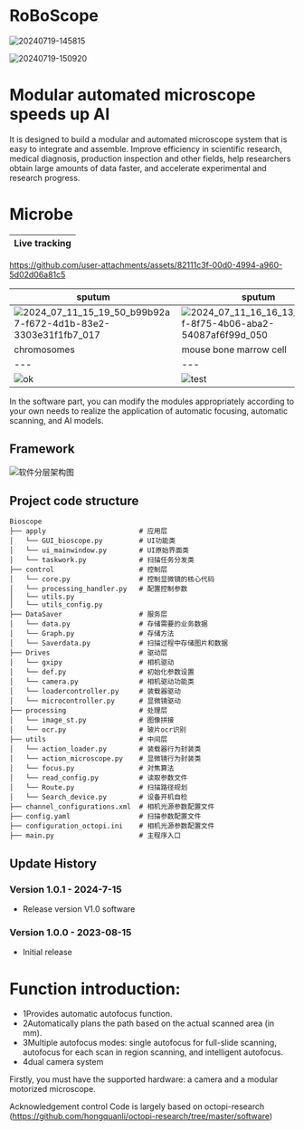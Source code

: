 # RoBoScope
![20240719-145815](https://github.com/user-attachments/assets/89fec310-e673-4661-8866-6bc97346beed)

![20240719-150920](https://github.com/user-attachments/assets/9145ef40-7937-484d-93cc-8ccb687a7fbc)



# Modular automated microscope speeds up AI

It is designed to build a modular and automated microscope system that is easy to integrate and assemble. Improve efficiency in scientific research, medical diagnosis, production inspection and other fields, help researchers obtain large amounts of data faster, and accelerate experimental and research progress.

# Microbe
| Live tracking |
| --- |


https://github.com/user-attachments/assets/82111c3f-00d0-4994-a960-5d02d06a81c5


| sputum | sputum |
| --- | --- |
| ![2024_07_11_15_19_50_b99b92a7-f672-4d1b-83e2-3303e31f1fb7_017](https://github.com/user-attachments/assets/a3428081-760a-4b9b-966a-404961600a89) | ![2024_07_11_16_16_13_f265b1cf-8f75-4b06-aba2-54087af6f99d_050](https://github.com/user-attachments/assets/97e8c725-5bd1-4c2a-b78f-ae773537a747) |
| chromosomes | mouse bone marrow cell |
| --- | --- |
| ![ok](https://github.com/user-attachments/assets/b49c9b79-8a9b-47d2-90bd-f33d51b6c00b)  | ![test](https://github.com/user-attachments/assets/22f955dc-8232-48f8-90c2-673a6dc3ddf2) |









In the software part, you can modify the modules appropriately according to your own needs to realize the application of automatic focusing, automatic scanning, and AI models.

## Framework
![软件分层架构图](https://github.com/user-attachments/assets/1ba30ee2-fb81-40a6-ac0d-ae4441ef52e7)



## Project code structure

```
Bioscope
├── apply                       # 应用层
│   └── GUI_bioscope.py         # UI功能类
│   └── ui_mainwindow.py        # UI原始界面类
│   └── taskwork.py             # 扫描任务分发类
├── control                     # 控制层
│   └── core.py                 # 控制显微镜的核心代码
│   └── processing_handler.py   # 配置控制参数
│   └── utils.py               
│   └── utils_config.py         
├── DataSaver                   # 服务层
│   └── data.py                 # 存储需要的业务数据
│   └── Graph.py                # 存储方法
│   └── Saverdata.py            # 扫描过程中存储图片和数据
├── Drives                      # 驱动层
│   └── gxipy                   # 相机驱动
│   └── def.py                  # 初始化参数设置
│   └── camera.py               # 相机驱动功能类
│   └── loadercontroller.py     # 装载器驱动
│   └── microcontroller.py      # 显微镜驱动
├── processing                  # 处理层
│   └── image_st.py             # 图像拼接
│   └── ocr.py                  # 玻片ocr识别
├── utils                       # 中间层
│   └── action_loader.py        # 装载器行为封装类
│   └── action_microscope.py    # 显微镜行为封装类
│   └── focus.py                # 对焦算法
│   └── read_config.py          # 读取参数文件
│   └── Route.py                # 扫描路径规划
│   └── Search_device.py        # 设备开机自检
├── channel_configurations.xml  # 相机光源参数配置文件
├── config.yaml                 # 扫描参数配置文件
├── configuration_octopi.ini    # 相机光源参数配置文件
├── main.py                     # 主程序入口
```


## Update History

### Version 1.0.1 - 2024-7-15
- Release version V1.0 software

### Version 1.0.0 - 2023-08-15
- Initial release


# Function introduction:

- 1Provides automatic autofocus function.
- 2Automatically plans the path based on the actual scanned area (in mm).
- 3Multiple autofocus modes: single autofocus for full-slide scanning, autofocus for each scan in region scanning, and intelligent autofocus.
- 4dual camera system


Firstly, you must have the supported hardware: a camera and a modular motorized microscope. 


Acknowledgement
control Code is largely based on octopi-research (https://github.com/hongquanli/octopi-research/tree/master/software)
